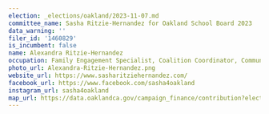 ```yaml
---
election: _elections/oakland/2023-11-07.md
committee_name: Sasha Ritzie-Hernandez for Oakland School Board 2023
data_warning: ''
filer_id: '1460829'
is_incumbent: false
name: Alexandra Ritzie-Hernandez
occupation: Family Engagement Specialist, Coalition Coordinator, Community Organizer
photo_url: Alexandra-Ritzie-Hernandez.png
website_url: https://www.sasharitziehernandez.com/
facebook_url: https://www.facebook.com/sasha4oakland
instagram_url: sasha4oakland
map_url: https://data.oaklandca.gov/campaign_finance/contribution?electionYear=2023&candidates=1460829
---
```

